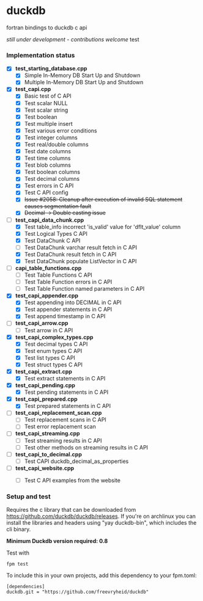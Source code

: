 # duckdb
fortran bindings to duckdb c api

*still under development - contributions welcome*
test
### Implementation status

- [x] **test_starting_database.cpp**
  - [x] Simple In-Memory DB Start Up and Shutdown
  - [x] Multiple In-Memory DB Start Up and Shutdown
- [x] **test_capi.cpp**
  - [x] Basic test of C API
  - [x] Test scalar NULL
  - [x] Test scalar string
  - [x] Test boolean
  - [x] Test multiple insert
  - [x] Test various error conditions
  - [x] Test integer columns
  - [x] Test real/double columns
  - [x] Test date columns
  - [x] Test time columns
  - [x] Test blob columns
  - [x] Test boolean columns
  - [x] Test decimal columns
  - [x] Test errors in C API
  - [x] Test C API config
  - [x] ~~Issue #2058: Cleanup after execution of invalid SQL statement causes segmentation fault~~
  - [x] ~~Decimal -> Double casting issue~~
- [ ] **test_capi_data_chunk.cpp**
  - [x] Test table_info incorrect 'is_valid' value for 'dflt_value' column
  - [x] Test Logical Types C API
  - [x] Test DataChunk C API
  - [ ] Test DataChunk varchar result fetch in C API
  - [x] Test DataChunk result fetch in C API
  - [x] Test DataChunk populate ListVector in C API
- [ ] **capi_table_functions.cpp**
  - [ ] Test Table Functions C API
  - [ ] Test Table Function errors in C API
  - [ ] Test Table Function named parameters in C API
- [x] **test_capi_appender.cpp**
  - [x] Test appending into DECIMAL in C API
  - [x] Test appender statements in C API
  - [x] Test append timestamp in C API
- [ ] **test_capi_arrow.cpp**
  - [ ] Test arrow in C API
- [x] **test_capi_complex_types.cpp**
  - [x] Test decimal types C API
  - [x] Test enum types C API
  - [x] Test list types C API
  - [x] Test struct types C API
- [x] **test_capi_extract.cpp**
  - [x] Test extract statements in C API
- [x] **test_capi_pending.cpp**
  - [x] Test pending statements in C API
- [x] **test_capi_prepared.cpp**
  - [x] Test prepared statements in C API
- [ ] **test_capi_replacement_scan.cpp**
  - [ ] Test replacement scans in C API
  - [ ] Test error replacement scan
- [ ] **test_capi_streaming.cpp**
  - [ ] Test streaming results in C API
  - [ ] Test other methods on streaming results in C API
- [ ] **test_capi_to_decimal.cpp**
  - [ ] Test CAPI duckdb_decimal_as_properties
- [ ] **test_capi_website.cpp**
  - [ ] Test C API examples from the website


### Setup and test

Requires the c library that can be downloaded from https://github.com/duckdb/duckdb/releases. If you're on archlinux you can install the libraries and headers using "yay duckdb-bin", which includes the cli binary.

**Minimum Duckdb version required: 0.8**

Test with

```shell
fpm test
```

To include this in your own projects, add this dependency to your fpm.toml:

```shell
[dependencies]
duckdb.git = "https://github.com/freevryheid/duckdb"
```
